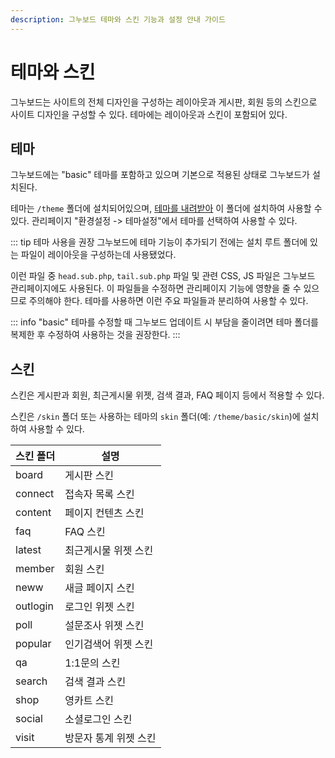 ```yaml
---
description: 그누보드 테마와 스킨 기능과 설정 안내 가이드
---
```


# 테마와 스킨

그누보드는 사이트의 전체 디자인을 구성하는 레이아웃과 게시판, 회원 등의 스킨으로 사이트 디자인을 구성할 수 있다. 테마에는 레이아웃과 스킨이 포함되어 있다.

## 테마

그누보드에는 "basic" 테마를 포함하고 있으며 기본으로 적용된 상태로 그누보드가 설치된다.

테마는 `/theme` 폴더에 설치되어있으며, [테마를 내려받아](https://sir.kr/g5_theme) 이 폴더에 설치하여 사용할 수 있다. 관리페이지 "환경설정 -> 테마설정"에서 테마를 선택하여 사용할 수 있다.

::: tip 테마 사용을 권장
그누보드에 테마 기능이 추가되기 전에는 설치 루트 폴더에 있는 파일이 레이아웃을 구성하는데 사용됐었다.

이런 파일 중 `head.sub.php`, `tail.sub.php` 파일 및 관련 CSS, JS 파일은 그누보드 관리페이지에도 사용된다. 이 파일들을 수정하면 관리페이지 기능에 영향을 줄 수 있으므로 주의해야 한다. 테마를 사용하면 이런 주요 파일들과 분리하여 사용할 수 있다.

::: info
"basic" 테마를 수정할 때 그누보드 업데이트 시 부담을 줄이려면 테마 폴더를 복제한 후 수정하여 사용하는 것을 권장한다.
:::

## 스킨

스킨은 게시판과 회원, 최근게시물 위젯, 검색 결과, FAQ 페이지 등에서 적용할 수 있다.

스킨은 `/skin` 폴더 또는 사용하는 테마의 `skin` 폴더(예: `/theme/basic/skin`)에 설치하여 사용할 수 있다.

| 스킨 폴더 | 설명                  |
| --------- | --------------------- |
| board     | 게시판 스킨           |
| connect   | 접속자 목록 스킨      |
| content   | 페이지 컨텐츠 스킨    |
| faq       | FAQ 스킨              |
| latest    | 최근게시물 위젯 스킨  |
| member    | 회원 스킨             |
| neww      | 새글 페이지 스킨      |
| outlogin  | 로그인 위젯 스킨      |
| poll      | 설문조사 위젯 스킨    |
| popular   | 인기검색어 위젯 스킨  |
| qa        | 1:1문의 스킨          |
| search    | 검색 결과 스킨        |
| shop      | 영카트 스킨           |
| social    | 소셜로그인 스킨       |
| visit     | 방문자 통계 위젯 스킨 |
